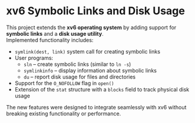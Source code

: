 # xv6 Symbolic Links and Disk Usage  

This project extends the **xv6 operating system** by adding support for **symbolic links** and a **disk usage utility**.  
Implemented functionality includes:  

- `symlink(dest, link)` system call for creating symbolic links  
- User programs:  
  - `sln` – create symbolic links (similar to `ln -s`)  
  - `symlinkinfo` – display information about symbolic links  
  - `du` – report disk usage for files and directories  
- Support for the `O_NOFOLLOW` flag in `open()`  
- Extension of the `stat` structure with a `blocks` field to track physical disk usage  

The new features were designed to integrate seamlessly with xv6 without breaking existing functionality or performance.  
